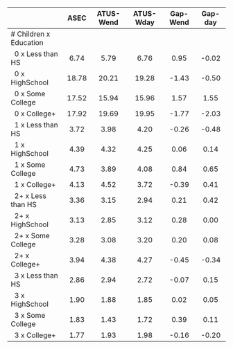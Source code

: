 
|                      |         ASEC |    ATUS-Wend |    ATUS-Wday |     Gap-Wend |      Gap-day |
| -------------------- | :----------: | :----------: | :----------: | :----------: | :----------: |
| # Children x Education |              |              |              |              |              |
| &nbsp;&nbsp;0 x Less than HS |         6.74 |         5.79 |         6.76 |         0.95 |        -0.02 |
| &nbsp;&nbsp;0 x HighSchool |        18.78 |        20.21 |        19.28 |        -1.43 |        -0.50 |
| &nbsp;&nbsp;0 x Some College |        17.52 |        15.94 |        15.96 |         1.57 |         1.55 |
| &nbsp;&nbsp;0 x College+ |        17.92 |        19.69 |        19.95 |        -1.77 |        -2.03 |
| &nbsp;&nbsp;1 x Less than HS |         3.72 |         3.98 |         4.20 |        -0.26 |        -0.48 |
| &nbsp;&nbsp;1 x HighSchool |         4.39 |         4.32 |         4.25 |         0.06 |         0.14 |
| &nbsp;&nbsp;1 x Some College |         4.73 |         3.89 |         4.08 |         0.84 |         0.65 |
| &nbsp;&nbsp;1 x College+ |         4.13 |         4.52 |         3.72 |        -0.39 |         0.41 |
| &nbsp;&nbsp;2+ x Less than HS |         3.36 |         3.15 |         2.94 |         0.21 |         0.42 |
| &nbsp;&nbsp;2+ x HighSchool |         3.13 |         2.85 |         3.12 |         0.28 |         0.00 |
| &nbsp;&nbsp;2+ x Some College |         3.28 |         3.08 |         3.20 |         0.20 |         0.08 |
| &nbsp;&nbsp;2+ x College+ |         3.94 |         4.38 |         4.27 |        -0.45 |        -0.34 |
| &nbsp;&nbsp;3 x Less than HS |         2.86 |         2.94 |         2.72 |        -0.07 |         0.15 |
| &nbsp;&nbsp;3 x HighSchool |         1.90 |         1.88 |         1.85 |         0.02 |         0.05 |
| &nbsp;&nbsp;3 x Some College |         1.83 |         1.43 |         1.72 |         0.39 |         0.11 |
| &nbsp;&nbsp;3 x College+ |         1.77 |         1.93 |         1.98 |        -0.16 |        -0.20 |

